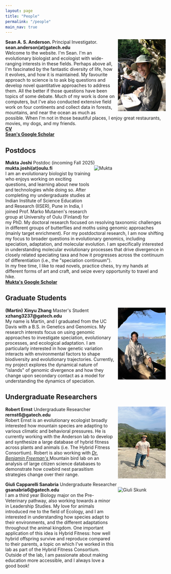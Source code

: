 ```yaml
---
layout: page
title: "People"
permalink: "/people"
main_nav: true
---
```


<style>
img {
	float:right;
	margin: 0 0 10px 10px;
}
</style>

<p>
  <b>Sean A. S. Anderson. </b> Principal Investigator. <img src="/assets/sean_suriname_riverside2.jpg" alt="Sean riverside" style="width:150px;height:225px;">
  <br><b>sean.anderson(at)gatech.edu </b>
  <br>Welcome to the website. I'm Sean. I'm an evolutionary biologist and ecologist with wide-ranging interests in these fields. Perhaps above all, I'm fascinated by the fantastic diversity of life, how it evolves, and how it is maintained. My favourite approach to science is to ask big questions and develop novel quantitative approaches to address them. All the better if those questions have been topics of some debate. Much of my work is done on computers, but I've also conducted extensive field work on four continents and collect data in forests, mountains, and near the ocean as much as possible. When I'm not in those beautiful places, I enjoy great restaurants, movies, my dogs, and my friends. 
  <br><a href="https://github.com/SeanASAnderson/CV/blob/main/AndersonSean.CV.2023.pdf"><b>CV</b></a>
  <br><a href="https://scholar.google.com/citations?user=xfDBp1sAAAAJ&hl=en"><b>Sean's Google Scholar</b></a>
  
</p>

<h2>Postdocs</h2>
<p>
  <b>Mukta Joshi</b> Postdoc (incoming Fall 2025) <img src="/assets/mukta_joshi.jpg" alt="Mukta" style="width:225px;height:150px;">
  <br><b>mukta.joshi(at)oulu.fi</b>
   <br> I am an evolutionary biologist by training who enjoys working on exciting questions, and learning about new tools and technologies while doing so. After completing my undergraduate studies at Indian Institute of Science Education and Research (IISER), Pune in India, I joined Prof. Marko Mutanen's research group at University of Oulu (Finland) for my PhD. My doctoral research focused on resolving taxonomic challenges in different groups of butterflies and moths using genomic approaches (mainly target enrichment). For my postdoctoral research, I am now shifting my focus to broader questions in evolutionary genomics, including speciation, adaptation, and molecular evolution. I am specifically interested in understanding molecular evolutionary processes that drive divergence in closely related speciating taxa and how it progresses across the continuum of differentiation (i.e., the "speciation continuum"). 
 <br> In my free time, I like to read novels, practice chess, try my hands at different forms of art and craft, and seize every opportunity to travel and hike. 
  <br><a href="https://scholar.google.com/citations?user=mo4_xd0AAAAJ&hl=en"><b>Mukta's Google Scholar</b></a>
</p>

<h2>Graduate Students</h2>
<p>
  <b>(Martin) Xinyu Zhang</b> Master's Student <img src="/assets/martin_zhang.jpg" alt="Martin" style="width:150px;height:225px;">
  <br><b>xzhang3237@gatech.edu</b>
   <br> My name is Martin, and I graduated from the UC Davis with a B.S. in Genetics and Genomics. My research interests focus on using genomic approaches to investigate speciation, evolutionary processes, and ecological adaptation. I am particularly interested in how genetic variation interacts with environmental factors to shape biodiversity and evolutionary trajectories. Currently, my project explores the dynamical nature of "islands" of genomic divergence and how they change upon secondary contact as a model for understanding the dynamics of speciation.
</p>

<h2>Undergraduate Researchers</h2>
<p>
  <b>Robert Ernst</b> Undergraduate Researcher <img src="/assets/robert_ernst.jpg" alt="Bobby" style="width:150px;height:225px;">
  <br><b>rernst6@gatech.edu</b>
   <br> Robert Ernst is an evolutionary ecologist broadly interested how mountain species are adapting to various climatic and behavioral pressures. He is currently working with the Anderson lab to develop and synthesize a large database of hybrid fitness across plants and animals (i.e. The Hybrid Fitness Consortium). Robert is also working with <a href="https://benjamingfreeman.com/"><i>Dr. Benjamin Freeman's </i></a> Mountain bird lab on an analysis of large citizen science databases to demonstrate how cowbird nest parasitism strategies change over their range.
</p>

<p>
  <b>Giuli Capparelli Sanabria</b> Undergraduate Researcher <img src="/assets/giuli_skunk.jpeg" alt="Giuli Skunk" style="width:150px;height:225px;">
  <br><b>gsanabria6@gatech.edu</b>
   <br> I am a third year Biology major on the Pre-Veterinary pathway, also working towards a minor in Leadership Studies. My love for animals introduced me to the field of Ecology, and I am interested in understanding how species adapt to their environments, and the different adaptations throughout the animal kingdom. One important application of this idea is Hybrid Fitness: how well hybrid offspring survive and reproduce compared to their parents, a topic on which I've worked in this lab as part of the Hybrid Fitness Consortium. Outside of the lab, I am passionate about making education more accessible, and I always love a good book!
</p>



